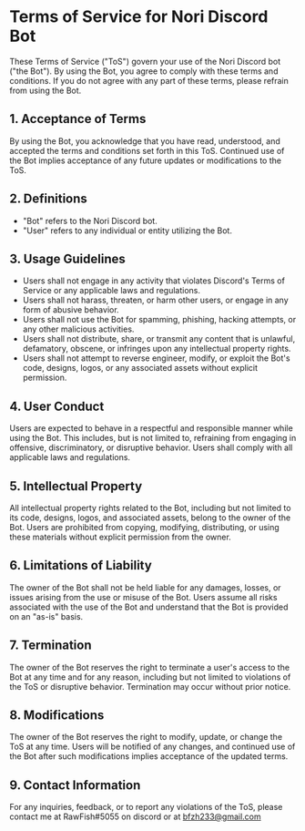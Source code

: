 # Terms of Service for Nori Discord Bot

These Terms of Service ("ToS") govern your use of the Nori Discord bot ("the Bot"). By using the Bot, you agree to comply with these terms and conditions. If you do not agree with any part of these terms, please refrain from using the Bot.

## 1. Acceptance of Terms

By using the Bot, you acknowledge that you have read, understood, and accepted the terms and conditions set forth in this ToS. Continued use of the Bot implies acceptance of any future updates or modifications to the ToS.

## 2. Definitions

- "Bot" refers to the Nori Discord bot.
- "User" refers to any individual or entity utilizing the Bot.

## 3. Usage Guidelines

- Users shall not engage in any activity that violates Discord's Terms of Service or any applicable laws and regulations.
- Users shall not harass, threaten, or harm other users, or engage in any form of abusive behavior.
- Users shall not use the Bot for spamming, phishing, hacking attempts, or any other malicious activities.
- Users shall not distribute, share, or transmit any content that is unlawful, defamatory, obscene, or infringes upon any intellectual property rights.
- Users shall not attempt to reverse engineer, modify, or exploit the Bot's code, designs, logos, or any associated assets without explicit permission.

## 4. User Conduct

Users are expected to behave in a respectful and responsible manner while using the Bot. This includes, but is not limited to, refraining from engaging in offensive, discriminatory, or disruptive behavior. Users shall comply with all applicable laws and regulations.

## 5. Intellectual Property

All intellectual property rights related to the Bot, including but not limited to its code, designs, logos, and associated assets, belong to the owner of the Bot. Users are prohibited from copying, modifying, distributing, or using these materials without explicit permission from the owner.

## 6. Limitations of Liability

The owner of the Bot shall not be held liable for any damages, losses, or issues arising from the use or misuse of the Bot. Users assume all risks associated with the use of the Bot and understand that the Bot is provided on an "as-is" basis.

## 7. Termination

The owner of the Bot reserves the right to terminate a user's access to the Bot at any time and for any reason, including but not limited to violations of the ToS or disruptive behavior. Termination may occur without prior notice.

## 8. Modifications

The owner of the Bot reserves the right to modify, update, or change the ToS at any time. Users will be notified of any changes, and continued use of the Bot after such modifications implies acceptance of the updated terms.

## 9. Contact Information

For any inquiries, feedback, or to report any violations of the ToS, please contact me at RawFish#5055 on discord or at bfzh233@gmail.com
